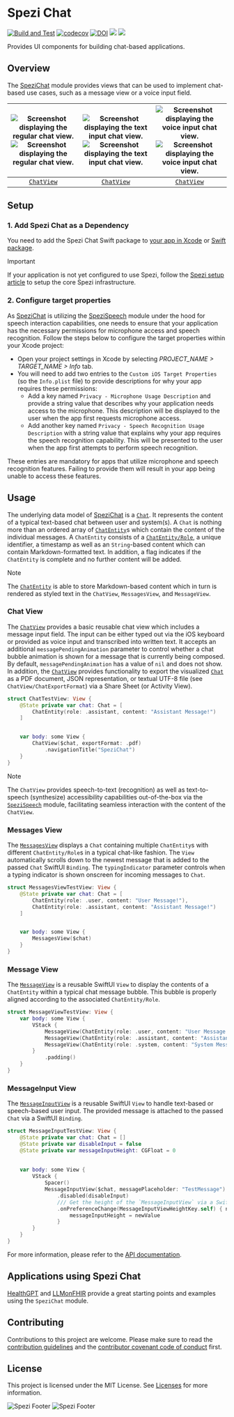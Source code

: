 <!--
                  
This source file is part of the Stanford Spezi open source project

SPDX-FileCopyrightText: 2023 Stanford University and the project authors (see CONTRIBUTORS.md)

SPDX-License-Identifier: MIT
             
-->

# Spezi Chat

[![Build and Test](https://github.com/StanfordSpezi/SpeziChat/actions/workflows/build-and-test.yml/badge.svg)](https://github.com/StanfordSpezi/SpeziChat/actions/workflows/build-and-test.yml)
[![codecov](https://codecov.io/gh/StanfordSpezi/SpeziChat/graph/badge.svg?token=b2Dn0r9eo6)](https://codecov.io/gh/StanfordSpezi/SpeziChat)
[![DOI](https://zenodo.org/badge/DOI/10.5281/zenodo.10161087.svg)](https://doi.org/10.5281/zenodo.10161087)
[![](https://img.shields.io/endpoint?url=https%3A%2F%2Fswiftpackageindex.com%2Fapi%2Fpackages%2FStanfordSpezi%2FSpeziChat%2Fbadge%3Ftype%3Dswift-versions)](https://swiftpackageindex.com/StanfordSpezi/SpeziChat)
[![](https://img.shields.io/endpoint?url=https%3A%2F%2Fswiftpackageindex.com%2Fapi%2Fpackages%2FStanfordSpezi%2FSpeziChat%2Fbadge%3Ftype%3Dplatforms)](https://swiftpackageindex.com/StanfordSpezi/SpeziChat)


Provides UI components for building chat-based applications.


## Overview

The [SpeziChat](https://swiftpackageindex.com/stanfordspezi/spezichat/documentation/spezichat) module provides views that can be used to implement chat-based use cases, such as a message view or a voice input field.

|![Screenshot displaying the regular chat view.](Sources/SpeziChat/SpeziChat.docc/Resources/ChatView.png#gh-light-mode-only) ![Screenshot displaying the regular chat view.](Sources/SpeziChat/SpeziChat.docc/Resources/ChatView~dark.png#gh-dark-mode-only)|![Screenshot displaying the text input chat view.](Sources/SpeziChat/SpeziChat.docc/Resources/ChatView+TextInput.png#gh-light-mode-only) ![Screenshot displaying the text input chat view.](Sources/SpeziChat/SpeziChat.docc/Resources/ChatView+TextInput~dark.png#gh-dark-mode-only)|![Screenshot displaying the voice input chat view.](Sources/SpeziChat/SpeziChat.docc/Resources/ChatView+VoiceInput.png#gh-light-mode-only) ![Screenshot displaying the voice input chat view.](Sources/SpeziChat/SpeziChat.docc/Resources/ChatView+VoiceInput~dark.png#gh-dark-mode-only)
|:--:|:--:|:--:|
|[`ChatView`](https://swiftpackageindex.com/stanfordspezi/spezichat/documentation/spezichat/chatview)|[`ChatView`](https://swiftpackageindex.com/stanfordspezi/spezichat/documentation/spezichat/chatview)|[`ChatView`](https://swiftpackageindex.com/stanfordspezi/spezichat/documentation/spezichat/chatview)|


## Setup


### 1. Add Spezi Chat as a Dependency

You need to add the Spezi Chat Swift package to
[your app in Xcode](https://developer.apple.com/documentation/xcode/adding-package-dependencies-to-your-app#) or
[Swift package](https://developer.apple.com/documentation/xcode/creating-a-standalone-swift-package-with-xcode#Add-a-dependency-on-another-Swift-package).

> [!IMPORTANT]  
> If your application is not yet configured to use Spezi, follow the [Spezi setup article](https://swiftpackageindex.com/stanfordspezi/spezi/documentation/spezi/initial-setup) to setup the core Spezi infrastructure.

### 2. Configure target properties

As [SpeziChat](https://swiftpackageindex.com/stanfordspezi/spezichat/documentation/spezichat) is utilizing the [SpeziSpeech](https://github.com/StanfordSpezi/SpeziSpeech) module under the hood for speech interaction capabilities, one needs to ensure that your application has the necessary permissions for microphone access and speech recognition. Follow the steps below to configure the target properties within your Xcode project:

- Open your project settings in Xcode by selecting *PROJECT_NAME > TARGET_NAME > Info* tab.
- You will need to add two entries to the `Custom iOS Target Properties` (so the `Info.plist` file) to provide descriptions for why your app requires these permissions:
   - Add a key named `Privacy - Microphone Usage Description` and provide a string value that describes why your application needs access to the microphone. This description will be displayed to the user when the app first requests microphone access.
   - Add another key named `Privacy - Speech Recognition Usage Description` with a string value that explains why your app requires the speech recognition capability. This will be presented to the user when the app first attempts to perform speech recognition.

These entries are mandatory for apps that utilize microphone and speech recognition features. Failing to provide them will result in your app being unable to access these features. 
   
## Usage

The underlying data model of [SpeziChat](https://swiftpackageindex.com/stanfordspezi/spezichat/documentation/spezichat) is a [`Chat`](https://swiftpackageindex.com/stanfordspezi/spezichat/documentation/spezichat/chat). It represents the content of a typical text-based chat between user and system(s). A `Chat` is nothing more than an ordered array of [`ChatEntity`](https://swiftpackageindex.com/stanfordspezi/spezichat/documentation/spezichat/chatentity)s which contain the content of the individual messages.
A `ChatEntity` consists of a [`ChatEntity/Role`](https://swiftpackageindex.com/stanfordspezi/spezichat/documentation/spezichat/chatentity/role-swift.enum), a unique identifier, a timestamp as well as an `String`-based content which can contain Markdown-formatted text. In addition, a flag indicates if the `ChatEntity` is complete and no further content will be added.

> [!NOTE]  
> The [`ChatEntity`](https://swiftpackageindex.com/stanfordspezi/spezichat/documentation/spezichat/chatentity) is able to store Markdown-based content which in turn is rendered as styled text in the `ChatView`, `MessagesView`, and `MessageView`.

### Chat View

The [`ChatView`](https://swiftpackageindex.com/stanfordspezi/spezichat/documentation/spezichat/chatview) provides a basic reusable chat view which includes a message input field. The input can be either typed out via the iOS keyboard or provided as voice input and transcribed into written text. It accepts an additional `messagePendingAnimation` parameter to control whether a chat bubble animation is shown for a message that is currently being composed. By default, `messagePendingAnimation` has a value of `nil` and does not show.
In addition, the [`ChatView`](https://swiftpackageindex.com/stanfordspezi/spezichat/documentation/spezichat/chatview) provides functionality to export the visualized [`Chat`](https://swiftpackageindex.com/stanfordspezi/spezichat/documentation/spezichat/chat) as a PDF document, JSON representation, or textual UTF-8 file (see `ChatView/ChatExportFormat`) via a Share Sheet (or Activity View).

```swift
struct ChatTestView: View {
    @State private var chat: Chat = [
        ChatEntity(role: .assistant, content: "Assistant Message!")
    ]


    var body: some View {
        ChatView($chat, exportFormat: .pdf)
            .navigationTitle("SpeziChat")
    }
}
```

> [!NOTE]
> The `ChatView` provides speech-to-text (recognition) as well as text-to-speech (synthesize) accessibility capabilities out-of-the-box via the [`SpeziSpeech`](https://github.com/StanfordSpezi/SpeziSpeech) module, facilitating seamless interaction with the content of the `ChatView`.

### Messages View

The [`MessagesView`](https://swiftpackageindex.com/stanfordspezi/spezichat/documentation/spezichat/messagesview) displays a `Chat` containing multiple `ChatEntity`s with different `ChatEntity/Role`s in a typical chat-like fashion.
The `View` automatically scrolls down to the newest message that is added to the passed `Chat` SwiftUI `Binding`.
The `typingIndicator` parameter controls when a typing indicator is shown onscreen for incoming messages to `Chat`.

```swift
struct MessagesViewTestView: View {
    @State private var chat: Chat = [
        ChatEntity(role: .user, content: "User Message!"),
        ChatEntity(role: .assistant, content: "Assistant Message!")
    ]


    var body: some View {
        MessagesView($chat)
    }
}
```

### Message View

The [`MessageView`](https://swiftpackageindex.com/stanfordspezi/spezichat/documentation/spezichat/messageview) is a reusable SwiftUI `View` to display the contents of a `ChatEntity` within a typical chat message bubble. This bubble is properly aligned according to the associated `ChatEntity/Role`.

```swift
struct MessageViewTestView: View {
    var body: some View {
        VStack {
            MessageView(ChatEntity(role: .user, content: "User Message!"))
            MessageView(ChatEntity(role: .assistant, content: "Assistant Message!"))
            MessageView(ChatEntity(role: .system, content: "System Message (hidden)!"))
        }
            .padding()
    }
}
```

### MessageInput View

The [`MessageInputView`](https://swiftpackageindex.com/stanfordspezi/spezichat/documentation/spezichat/messageinputview) is a reusable SwiftUI `View` to handle text-based or speech-based user input. The provided message is attached to the passed `Chat` via a SwiftUI `Binding`.

```swift
struct MessageInputTestView: View {
    @State private var chat: Chat = []
    @State private var disableInput = false
    @State private var messageInputHeight: CGFloat = 0
    
    
    var body: some View {
        VStack {
            Spacer()
            MessageInputView($chat, messagePlaceholder: "TestMessage")
                .disabled(disableInput)
                /// Get the height of the `MessageInputView` via a SwiftUI `PreferenceKey`
                .onPreferenceChange(MessageInputViewHeightKey.self) { newValue in
                    messageInputHeight = newValue
                }
        }
    }
}
```

For more information, please refer to the [API documentation](https://swiftpackageindex.com/StanfordSpezi/SpeziChat/documentation).

## Applications using Spezi Chat

[HealthGPT](https://github.com/StanfordBDHG/HealthGPT) and [LLMonFHIR](https://github.com/StanfordBDHG/LLMonFHIR) provide a great starting points and examples using the `SpeziChat` module.

## Contributing

Contributions to this project are welcome. Please make sure to read the [contribution guidelines](https://github.com/StanfordSpezi/.github/blob/main/CONTRIBUTING.md) and the [contributor covenant code of conduct](https://github.com/StanfordSpezi/.github/blob/main/CODE_OF_CONDUCT.md) first.


## License

This project is licensed under the MIT License. See [Licenses](https://github.com/StanfordSpezi/SpeziChat/tree/main/LICENSES) for more information.

![Spezi Footer](https://raw.githubusercontent.com/StanfordSpezi/.github/main/assets/FooterLight.png#gh-light-mode-only)
![Spezi Footer](https://raw.githubusercontent.com/StanfordSpezi/.github/main/assets/FooterDark.png#gh-dark-mode-only)
